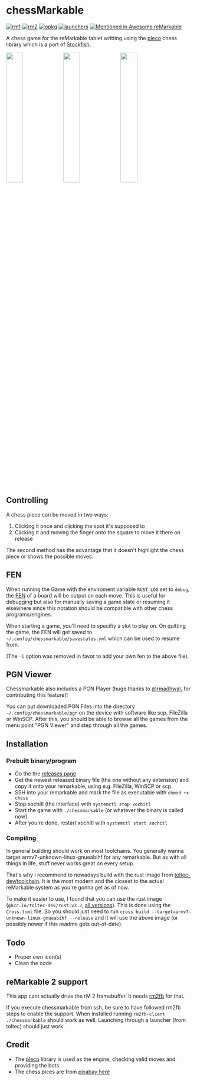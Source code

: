# chessMarkable

[![rm1](https://img.shields.io/badge/rM1-supported-green)](https://remarkable.com/store/remarkable)
[![rm2](https://img.shields.io/badge/rM2-supported-green)](https://remarkable.com/store/remarkable-2)
[![opkg](https://img.shields.io/badge/OPKG-chessmarkable-blue)](https://github.com/toltec-dev/toltec)
[![launchers](https://img.shields.io/badge/Launchers-supported-green)](https://github.com/reHackable/awesome-reMarkable#launchers)
[![Mentioned in Awesome reMarkable](https://awesome.re/mentioned-badge.svg)](https://github.com/reHackable/awesome-reMarkable)

A chess game for the reMarkable tablet writting using the [pleco](https://crates.io/crates/pleco) chess library which is a port of [Stockfish](https://stockfishchess.org/).

<img src="https://transfer.cosmos-ink.net/SF/mainmenu.png" width="30%">&nbsp;<img src="https://transfer.cosmos-ink.net/1tRXA8n/pgnselect.png" width="30%">&nbsp;<img src="https://transfer.cosmos-ink.net/LZ9QT/3.jpg" width="30%">

## Controlling
A chess piece can be moved in two ways:

1. Clicking it once and clicking the spot it's supposed to
2. Clicking it and moving the finger onto the square to move it there on release

The second method has the advantage that it doesn't highlight the chess piece or shows the possible moves.

## FEN

When running the Game with the enviroment variable `RUST_LOG` set to `debug`, the [FEN](https://en.wikipedia.org/wiki/Forsyth%E2%80%93Edwards_Notation) of a board will be output on each move. This is useful for debugging but also for manually saving a game state or resuming it elsewhere since this notation should be compatible with other chess programs/engines.

When starting a game, you'll need to specifiy a slot to play on. On quitting the game, the FEN will get saved to `~/.config/chessmarkable/savestates.yml` which can be used to resume from.

(The `-i` option was removed in favor to add your own fen to the above file).

## PGN Viewer

Chessmarkable also includes a PGN Player (huge thanks to [@rmadhwal](https://github.com/rmadhwal), for contributing this feature)!

You can put downloaded PGN Files into the directory `~/.config/chessmarkable/pgn` on the device with software like scp, FileZilla or WinSCP.
After this, you should be able to browse all the games from the menu point "PGN Viewer" and step through all the games.

## Installation

### Prebuilt binary/program

- Go the the [releases page](https://github.com/LinusCDE/chessmarkable/releases)
- Get the newest released binary file (the one without any extension) and copy it onto your remarkable, using e.g. FileZilla, WinSCP or scp.
- SSH into your remarkable and mark the file as executable with `chmod +x chess`
- Stop xochitl (the interface) with `systemctl stop xochitl`
- Start the game with `./chessmarkable` (or whatever the binary is called now)
- After you're done, restart xochitl with `systemctl start xochitl`

### Compiling

In general building should work on most toolchains. You generally wanna target armv7-unknown-linux-gnueabihf for any remarkable.
But as with all things in life, stuff never works great on every setup.

That's why I recommend to nowadays build with the rust image from [toltec-dev/toolchain](https://github.com/toltec-dev/toolchain). It is the most modern and the closest to the actual reMarkable system as you're gonna get as of now.

To make it easier to use, I found that you can use the rust image (`ghcr.io/toltec-dev/rust:v3.2`, [all versions](https://github.com/toltec-dev/toolchain/pkgs/container/rust)).
This is done using the `Cross.toml` file. So you should just need to run `cross build --target=armv7-unknown-linux-gnueabihf --release` and it will use the above image (or possibly newer if this readme gets out-of-date).

## Todo

- Proper own icon(s)
- Clean the code

## reMarkable 2 support

This app cant actually drive the rM 2 framebuffer. It needs [rm2fb](https://github.com/ddvk/remarkable2-framebuffer/) for that.

If you execute chessmarkable from ssh, be sure to have followed rm2fb steps to enable the support. When installed running `rm2fb-client ./chessmarkable` should work as well. Launching through a launcher (from toltec) should just work.

## Credit

- The [pleco](https://crates.io/crates/pleco) library is used as the engine, checking valid moves and providing the bots
- The chess pices are from [pixabay here](https://pixabay.com/vectors/chess-pieces-set-symbols-game-26774/)

